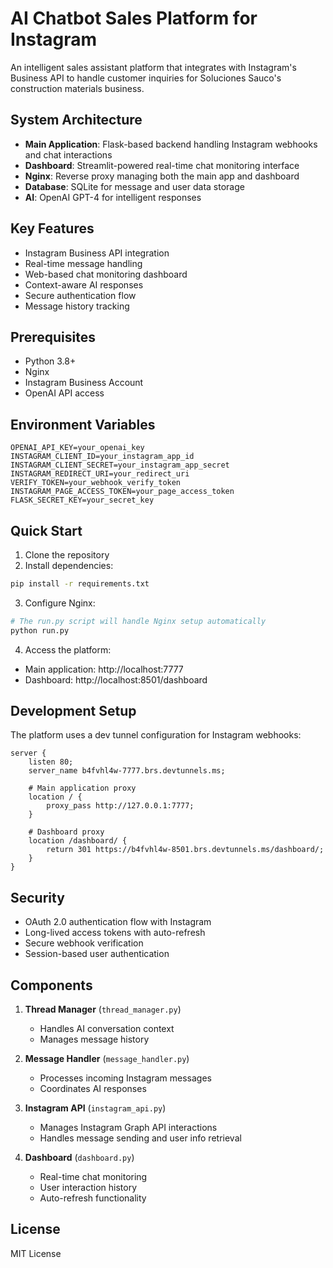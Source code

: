# AI Chatbot Sales Platform for Instagram

An intelligent sales assistant platform that integrates with Instagram's Business API to handle customer inquiries for Soluciones Sauco's construction materials business.

## System Architecture

- **Main Application**: Flask-based backend handling Instagram webhooks and chat interactions
- **Dashboard**: Streamlit-powered real-time chat monitoring interface
- **Nginx**: Reverse proxy managing both the main app and dashboard
- **Database**: SQLite for message and user data storage
- **AI**: OpenAI GPT-4 for intelligent responses

## Key Features

- Instagram Business API integration
- Real-time message handling
- Web-based chat monitoring dashboard
- Context-aware AI responses
- Secure authentication flow
- Message history tracking

## Prerequisites

- Python 3.8+
- Nginx
- Instagram Business Account
- OpenAI API access

## Environment Variables

```env
OPENAI_API_KEY=your_openai_key
INSTAGRAM_CLIENT_ID=your_instagram_app_id
INSTAGRAM_CLIENT_SECRET=your_instagram_app_secret
INSTAGRAM_REDIRECT_URI=your_redirect_uri
VERIFY_TOKEN=your_webhook_verify_token
INSTAGRAM_PAGE_ACCESS_TOKEN=your_page_access_token
FLASK_SECRET_KEY=your_secret_key
```

## Quick Start

1. Clone the repository
2. Install dependencies:
```bash
pip install -r requirements.txt
```

3. Configure Nginx:
```bash
# The run.py script will handle Nginx setup automatically
python run.py
```

4. Access the platform:
- Main application: http://localhost:7777
- Dashboard: http://localhost:8501/dashboard

## Development Setup

The platform uses a dev tunnel configuration for Instagram webhooks:

```nginx
server {
    listen 80;
    server_name b4fvhl4w-7777.brs.devtunnels.ms;

    # Main application proxy
    location / {
        proxy_pass http://127.0.0.1:7777;
    }

    # Dashboard proxy
    location /dashboard/ {
        return 301 https://b4fvhl4w-8501.brs.devtunnels.ms/dashboard/;
    }
}
```

## Security

- OAuth 2.0 authentication flow with Instagram
- Long-lived access tokens with auto-refresh
- Secure webhook verification
- Session-based user authentication

## Components

1. **Thread Manager** (`thread_manager.py`)
   - Handles AI conversation context
   - Manages message history

2. **Message Handler** (`message_handler.py`)
   - Processes incoming Instagram messages
   - Coordinates AI responses

3. **Instagram API** (`instagram_api.py`)
   - Manages Instagram Graph API interactions
   - Handles message sending and user info retrieval

4. **Dashboard** (`dashboard.py`)
   - Real-time chat monitoring
   - User interaction history
   - Auto-refresh functionality

## License

MIT License